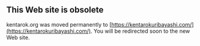## This Web site is obsolete

kentarok.org was moved permanently to [https://kentarokuribayashi.com/](https://kentarokuribayashi.com/). You will be redirected soon to the new Web site.
